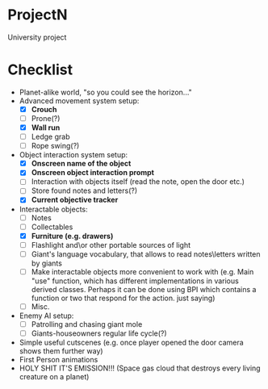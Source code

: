 # ProjectN

University project

# Checklist

- Planet-alike world, "so you could see the horizon..."
- Advanced movement system setup:
  * [x] **Crouch** 
  * [ ] Prone(?)
  * [x] **Wall run** 
  * [ ] Ledge grab
  * [ ] Rope swing(?)
- Object interaction system setup:
  * [x] **Onscreen name of the object** 
  * [x] **Onscreen object interaction prompt** 
  * [ ] Interaction with objects itself (read the note, open the door etc.)
  * [ ] Store found notes and letters(?)
  * [x] **Current objective tracker**
- Interactable objects:
  * [ ] Notes
  * [ ] Collectables
  * [x] **Furniture (e.g. drawers)**
  * [ ] Flashlight and\or other portable sources of light
  * [ ] Giant's language vocabulary, that allows to read notes\letters written by giants
  * [ ] Make interactable objects more convenient to work with (e.g. Main "use" function, which has different implementations in various derived classes. Perhaps it can be done using BPI which contains a function or two that respond for the action. just saying)
  * [ ] Misc.
- Enemy AI setup:
  * [ ] Patrolling and chasing giant mole
  * [ ] Giants-houseowners regular life cycle(?)
- Simple useful cutscenes (e.g. once player opened the door camera shows them further way)
- First Person animations
- HOLY SHIT IT'S EMISSION!!! (Space gas cloud that destroys every living creature on a planet)
